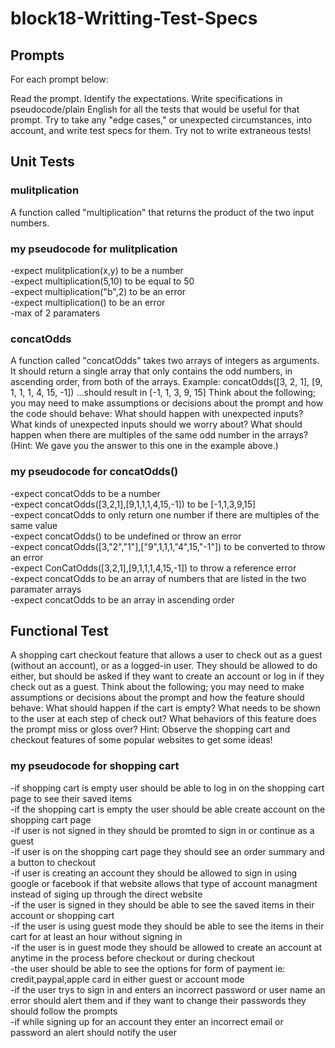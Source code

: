 # block18-Writting-Test-Specs

## Prompts
For each prompt below: 

Read the prompt.
Identify the expectations.
Write specifications in pseudocode/plain English for all the tests that would be useful for that prompt.
Try to take any "edge cases," or unexpected circumstances, into account, and write test specs for them.
Try not to write extraneous tests!

## Unit Tests
### mulitplication
A function called "multiplication" that returns the product of the two input numbers.

### my pseudocode for mulitplication
-expect mulitplication(x,y) to be a number</br>
-expect multiplication(5,10) to be equal to 50</br>
-expect multiplication("b",2) to be an error</br>
-expect multiplication() to be an error</br>
-max of 2 paramaters</br>

### concatOdds
A function called "concatOdds" takes two arrays of integers as arguments. It should return a single array that only contains the odd numbers, in ascending order, from both of the arrays.
Example: concatOdds([3, 2, 1], [9, 1, 1, 1, 4, 15, -1])
...should result in [-1, 1, 3, 9, 15]
Think about the following; you may need to make assumptions or decisions about the prompt and how the code should behave:
What should happen with unexpected inputs?
What kinds of unexpected inputs should we worry about?
What should happen when there are multiples of the same odd number in the arrays? (Hint: We gave you the answer to this one in the example above.)

### my pseudocode for concatOdds()
-expect concatOdds to be a number</br>
-expect concatOdds([3,2,1],[9,1,1,1,4,15,-1]) to be [-1,1,3,9,15]</br>
-expect concatOdds to only return one number if there are multiples of the same value</br>
-expect concatOdds() to be undefined or throw an error</br>
-expect concatOdds([3,"2","1"],["9",1,1,1,"4",15,"-1"]) to be converted to throw an error</br>
-expect ConCatOdds([3,2,1],[9,1,1,1,4,15,-1]) to throw a reference error</br>
-expect concatOdds to be an array of numbers that are listed in the two paramater arrays</br>
-expect concatOdds to be an array in ascending order</br>

## Functional Test
A shopping cart checkout feature that allows a user to check out as a guest (without an account), or as a logged-in user. They should be allowed to do either, but should be asked if they want to create an account or log in if they check out as a guest.
Think about the following; you may need to make assumptions or decisions about the prompt and how the feature should behave:
What should happen if the cart is empty?
What needs to be shown to the user at each step of check out?
What behaviors of this feature does the prompt miss or gloss over?
Hint: Observe the shopping cart and checkout features of some popular websites to get some ideas!

### my pseudocode for shopping cart
-if shopping cart is  empty user should be able to log in on the shopping cart page to see their saved items</br>
-if the shopping cart is empty the user should be able create account on the shopping cart page</br>
-if user is not signed in they should be promted to sign in or continue as a guest</br>
-if user is on the shopping cart page they should see an order summary and a button to checkout</br>
-if user is creating an account they should be allowed to sign in using google or facebook if that website allows that type of account managment instead of siging up through the direct website</br>
-if the user is signed in they should be able to see the saved items in their account or shopping cart</br>
-if the user is using guest mode they should be able to see the items in their cart for at least an hour without signing in</br>
-if the user is in guest mode they should be allowed to create an account at anytime in the process before checkout or during checkout </br>
-the user should be able to see the options for form of payment ie: credit,paypal,apple card in either guest or account mode</br>
-if the user trys to sign in and enters an incorrect password or user name an error should alert them and if they want to change their passwords they should follow the prompts</br>
-if while signing up for an account they enter an incorrect email or password an alert should notify the user</br>
